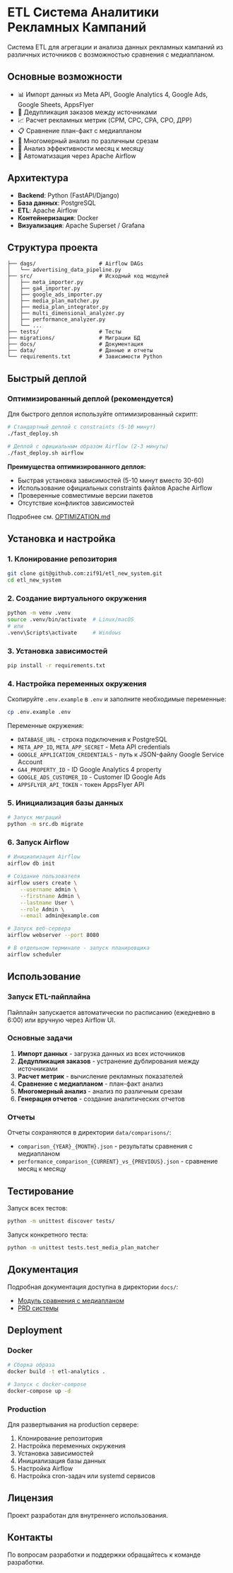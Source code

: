 # ETL Система Аналитики Рекламных Кампаний

Система ETL для агрегации и анализа данных рекламных кампаний из различных источников с возможностью сравнения с медиапланом.

## Основные возможности

- 📊 Импорт данных из Meta API, Google Analytics 4, Google Ads, Google Sheets, AppsFlyer
- 🔗 Дедупликация заказов между источниками
- 📈 Расчет рекламных метрик (CPM, CPC, CPA, CPO, ДРР)
- 📋 Сравнение план-факт с медиапланом
- 🎯 Многомерный анализ по различным срезам
- 📅 Анализ эффективности месяц к месяцу
- 🤖 Автоматизация через Apache Airflow

## Архитектура

- **Backend**: Python (FastAPI/Django)
- **База данных**: PostgreSQL
- **ETL**: Apache Airflow
- **Контейнеризация**: Docker
- **Визуализация**: Apache Superset / Grafana

## Структура проекта

```
├── dags/                    # Airflow DAGs
│   └── advertising_data_pipeline.py
├── src/                     # Исходный код модулей
│   ├── meta_importer.py
│   ├── ga4_importer.py
│   ├── google_ads_importer.py
│   ├── media_plan_matcher.py
│   ├── media_plan_integrator.py
│   ├── multi_dimensional_analyzer.py
│   ├── performance_analyzer.py
│   └── ...
├── tests/                   # Тесты
├── migrations/              # Миграции БД
├── docs/                    # Документация
├── data/                    # Данные и отчеты
└── requirements.txt         # Зависимости Python
```

## Быстрый деплой

### Оптимизированный деплой (рекомендуется)

Для быстрого деплоя используйте оптимизированный скрипт:

```bash
# Стандартный деплой с constraints (5-10 минут)
./fast_deploy.sh

# Деплой с официальным образом Airflow (2-3 минуты)
./fast_deploy.sh airflow
```

**Преимущества оптимизированного деплоя:**

- Быстрая установка зависимостей (5-10 минут вместо 30-60)
- Использование официальных constraints файлов Apache Airflow
- Проверенные совместимые версии пакетов
- Отсутствие конфликтов зависимостей

Подробнее см. [OPTIMIZATION.md](OPTIMIZATION.md)

## Установка и настройка

### 1. Клонирование репозитория

```bash
git clone git@github.com:zif91/etl_new_system.git
cd etl_new_system
```

### 2. Создание виртуального окружения

```bash
python -m venv .venv
source .venv/bin/activate  # Linux/macOS
# или
.venv\Scripts\activate     # Windows
```

### 3. Установка зависимостей

```bash
pip install -r requirements.txt
```

### 4. Настройка переменных окружения

Скопируйте `.env.example` в `.env` и заполните необходимые переменные:

```bash
cp .env.example .env
```

Переменные окружения:

- `DATABASE_URL` - строка подключения к PostgreSQL
- `META_APP_ID`, `META_APP_SECRET` - Meta API credentials
- `GOOGLE_APPLICATION_CREDENTIALS` - путь к JSON-файлу Google Service Account
- `GA4_PROPERTY_ID` - ID Google Analytics 4 property
- `GOOGLE_ADS_CUSTOMER_ID` - Customer ID Google Ads
- `APPSFLYER_API_TOKEN` - токен AppsFlyer API

### 5. Инициализация базы данных

```bash
# Запуск миграций
python -m src.db migrate
```

### 6. Запуск Airflow

```bash
# Инициализация Airflow
airflow db init

# Создание пользователя
airflow users create \
    --username admin \
    --firstname Admin \
    --lastname User \
    --role Admin \
    --email admin@example.com

# Запуск веб-сервера
airflow webserver --port 8080

# В отдельном терминале - запуск планировщика
airflow scheduler
```

## Использование

### Запуск ETL-пайплайна

Пайплайн запускается автоматически по расписанию (ежедневно в 6:00) или вручную через Airflow UI.

### Основные задачи

1. **Импорт данных** - загрузка данных из всех источников
2. **Дедупликация заказов** - устранение дублирования между источниками
3. **Расчет метрик** - вычисление рекламных показателей
4. **Сравнение с медиапланом** - план-факт анализ
5. **Многомерный анализ** - анализ по различным срезам
6. **Генерация отчетов** - создание аналитических отчетов

### Отчеты

Отчеты сохраняются в директории `data/comparisons/`:

- `comparison_{YEAR}_{MONTH}.json` - результаты сравнения с медиапланом
- `performance_comparison_{CURRENT}_vs_{PREVIOUS}.json` - сравнение месяц к месяцу

## Тестирование

Запуск всех тестов:

```bash
python -m unittest discover tests/
```

Запуск конкретного теста:

```bash
python -m unittest tests.test_media_plan_matcher
```

## Документация

Подробная документация доступна в директории `docs/`:

- [Модуль сравнения с медиапланом](docs/media_plan_comparison_module.md)
- [PRD системы](scripts/PRD.txt)

## Deployment

### Docker

```bash
# Сборка образа
docker build -t etl-analytics .

# Запуск с docker-compose
docker-compose up -d
```

### Production

Для развертывания на production сервере:

1. Клонирование репозитория
2. Настройка переменных окружения
3. Установка зависимостей
4. Инициализация базы данных
5. Настройка Airflow
6. Настройка cron-задач или systemd сервисов

## Лицензия

Проект разработан для внутреннего использования.

## Контакты

По вопросам разработки и поддержки обращайтесь к команде разработки.
